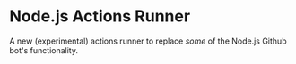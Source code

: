 # Node.js Actions Runner

A new (experimental) actions runner to replace *some* of the Node.js Github
bot's functionality.
